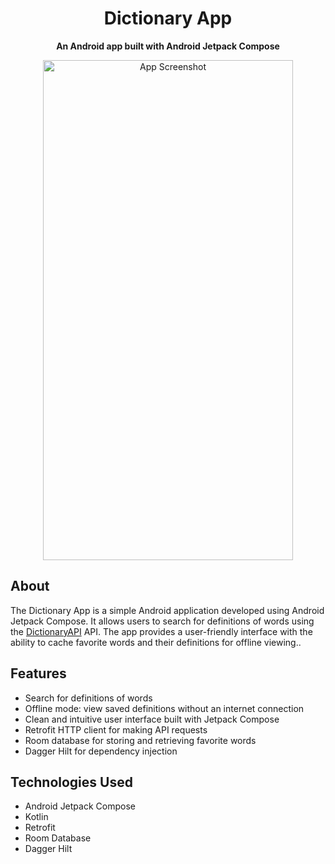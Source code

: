 <h1 align="center">Dictionary App</h1>

<p align="center">
  <strong>An Android app built with Android Jetpack Compose</strong>
</p>

<p align="center">
  <img src="https://github.com/sailab-banik/Dictionary_Compose_App/assets/85576283/d2ad0268-0554-414e-bec3-8596971ffc47" alt="App Screenshot" width="400" height="800">
</p>

## About
The Dictionary App is a simple Android application developed using Android Jetpack Compose. It allows users to search for definitions of words using the [DictionaryAPI](https://dictionaryapi.dev/) API. The app provides a user-friendly interface with the ability to cache favorite words and their definitions for offline viewing..

## Features
- Search for definitions of words
- Offline mode: view saved definitions without an internet connection
- Clean and intuitive user interface built with Jetpack Compose
- Retrofit HTTP client for making API requests
- Room database for storing and retrieving favorite words
- Dagger Hilt for dependency injection

## Technologies Used
- Android Jetpack Compose
- Kotlin
- Retrofit
- Room Database
- Dagger Hilt
